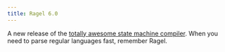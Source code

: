 ```yaml
---
title: Ragel 6.0
---
```


A new release of the [totally awesome state machine compiler](http://www.cs.queensu.ca/~thurston/ragel/). When you need to parse regular languages fast, remember Ragel.
